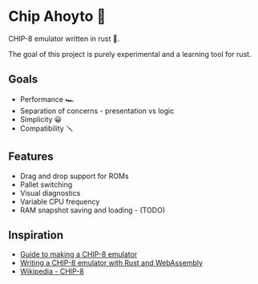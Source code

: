 # Chip Ahoyto 🍪

CHIP-8 emulator written in rust 🦀.

The goal of this project is purely experimental and a learning tool for rust.

## Goals

* Performance 🏎
* Separation of concerns - presentation vs logic 
* Simplicity 😀
* Compatibility 🪛

## Features

* Drag and drop support for ROMs
* Pallet switching
* Visual diagnostics
* Variable CPU frequency
* RAM snapshot saving and loading - (TODO)

## Inspiration

* [Guide to making a CHIP-8 emulator](https://tobiasvl.github.io/blog/write-a-chip-8-emulator)
* [Writing a CHIP-8 emulator with Rust and WebAssembly](https://blog.scottlogic.com/2017/12/13/chip8-emulator-webassembly-rust.html)
* [Wikipedia - CHIP-8](https://en.wikipedia.org/wiki/CHIP-8)
